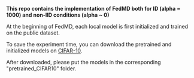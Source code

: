 **This repo contains the implementation of FedMD both for ID (alpha = 1000) and non-IID conditions (alpha ~ 0)**

At the beginning of FedMD, each local model is first initialized and trained on the public dataset.

To save the experiment time, you can download the pretrained and initialized models on [CIFAR-10](https://drive.google.com/drive/folders/1zDMrRcSqe3_nFPV_QZFFCZ1qJSxKk6WN?usp=sharing).

After downloaded, please put the models in the corresponding "pretrained_CIFAR10" folder.
